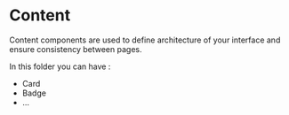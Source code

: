 # Content

Content components are used to define architecture of your interface and ensure consistency between pages.

In this folder you can have :

-   Card
-   Badge
-   ...
